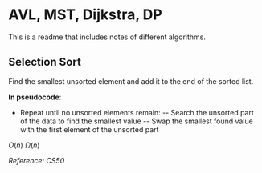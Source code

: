 # AVL, MST, Dijkstra, DP

This is a readme that includes notes of different algorithms.

## Selection Sort

Find the smallest unsorted element and add it to the end of the sorted list.

**In pseudocode**:
- Repeat until no unsorted elements remain:
-- Search the unsorted part of the data to find the smallest value
-- Swap the smallest found value with the first element of the unsorted part

$O(n)$
$\Omega(n)$

*Reference: CS50*